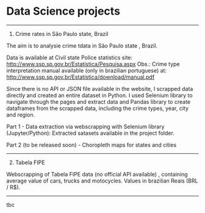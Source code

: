 # Data Science projects

------------------------------------------------------------------------------
01. Crime rates in São Paulo state, Brazil

The aim is to analysie crime tdata in São Paulo state , Brazil.

Data is available at Civil state Police statistics site:  http://www.ssp.sp.gov.br/Estatistica/Pesquisa.aspx
Obs.: Crime type interpretation manual available (only in brazilian  portuguese) at:  http://www.ssp.sp.gov.br/Estatistica/download/manual.pdf

Since there is no API or JSON file available in the website, I scrapped data directly and created an entire dataset in Python. I used Selenium library to navigate through the pages and extract data and Pandas library to create dataframes from the scrapped data, including the crime types, year, city and region.



Part 1 - Data extraction via webscrapping with Selenium library (Jupyter/Python):
Extracted satasets available in the project folder.

Part 2 (to be released soon) - Choropleth maps for states and cities


------------------------------------------------------------------------------
02. Tabela FIPE 

Webscrapping of Tabela FIPE data (no official  API available) , containing  average value of cars, trucks and motocycles. Values in brazilian Reais (BRL / R$).



     
-----------------------------------------------------------------------------
tbc


